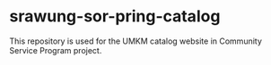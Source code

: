 # srawung-sor-pring-catalog
This repository is used for the UMKM catalog website in Community Service Program project.
